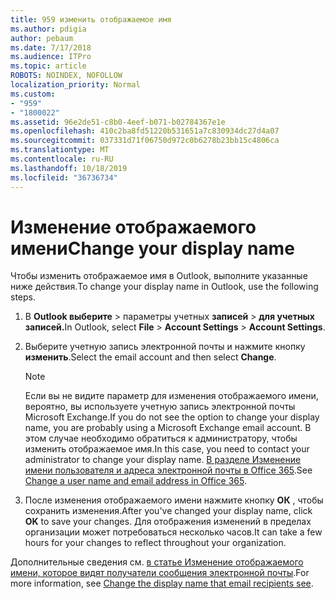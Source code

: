```yaml
---
title: 959 изменить отображаемое имя
ms.author: pdigia
author: pebaum
ms.date: 7/17/2018
ms.audience: ITPro
ms.topic: article
ROBOTS: NOINDEX, NOFOLLOW
localization_priority: Normal
ms.custom:
- "959"
- "1800022"
ms.assetid: 96e2de51-c8b0-4eef-b071-b02784367e1e
ms.openlocfilehash: 410c2ba8fd51220b531651a7c830934dc27d4a07
ms.sourcegitcommit: 037331d71f06750d972c0b6278b23bb15c4806ca
ms.translationtype: MT
ms.contentlocale: ru-RU
ms.lasthandoff: 10/18/2019
ms.locfileid: "36736734"
---
```

# <a name="change-your-display-name"></a><span data-ttu-id="e93b3-102">Изменение отображаемого имени</span><span class="sxs-lookup"><span data-stu-id="e93b3-102">Change your display name</span></span>
  
<span data-ttu-id="e93b3-103">Чтобы изменить отображаемое имя в Outlook, выполните указанные ниже действия.</span><span class="sxs-lookup"><span data-stu-id="e93b3-103">To change your display name in Outlook, use the following steps.</span></span>
  
1. <span data-ttu-id="e93b3-104">В **Outlook выберите** \> параметры учетных **записей** \> **для учетных записей.**</span><span class="sxs-lookup"><span data-stu-id="e93b3-104">In Outlook, select **File** \> **Account Settings** \> **Account Settings**.</span></span>

2. <span data-ttu-id="e93b3-105">Выберите учетную запись электронной почты и нажмите кнопку **изменить**.</span><span class="sxs-lookup"><span data-stu-id="e93b3-105">Select the email account and then select **Change**.</span></span>

    > [!NOTE]
    > <span data-ttu-id="e93b3-106">Если вы не видите параметр для изменения отображаемого имени, вероятно, вы используете учетную запись электронной почты Microsoft Exchange.</span><span class="sxs-lookup"><span data-stu-id="e93b3-106">If you do not see the option to change your display name, you are probably using a Microsoft Exchange email account.</span></span> <span data-ttu-id="e93b3-107">В этом случае необходимо обратиться к администратору, чтобы изменить отображаемое имя.</span><span class="sxs-lookup"><span data-stu-id="e93b3-107">In this case, you need to contact your administrator to change your display name.</span></span> <span data-ttu-id="e93b3-108">[В разделе Изменение имени пользователя и адреса электронной почты в Office 365](https://docs.microsoft.com/office365/admin/add-users/change-a-user-name-and-email-address).</span><span class="sxs-lookup"><span data-stu-id="e93b3-108">See [Change a user name and email address in Office 365](https://docs.microsoft.com/office365/admin/add-users/change-a-user-name-and-email-address).</span></span>
  
3. <span data-ttu-id="e93b3-109">После изменения отображаемого имени нажмите кнопку **ОК** , чтобы сохранить изменения.</span><span class="sxs-lookup"><span data-stu-id="e93b3-109">After you've changed your display name, click **OK** to save your changes.</span></span> <span data-ttu-id="e93b3-110">Для отображения изменений в пределах организации может потребоваться несколько часов.</span><span class="sxs-lookup"><span data-stu-id="e93b3-110">It can take a few hours for your changes to reflect throughout your organization.</span></span>

<span data-ttu-id="e93b3-111">Дополнительные сведения см. [в статье Изменение отображаемого имени, которое видят получатели сообщения электронной почты](https://support.office.com/article/2b53331a-ba2a-4803-88dc-ac9fe376c8a9.aspx).</span><span class="sxs-lookup"><span data-stu-id="e93b3-111">For more information, see [Change the display name that email recipients see](https://support.office.com/article/2b53331a-ba2a-4803-88dc-ac9fe376c8a9.aspx).</span></span>
  